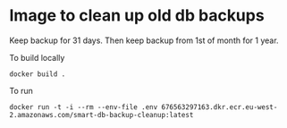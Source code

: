 # Image to clean up old db backups

Keep backup for 31 days.
Then keep backup from 1st of month for 1 year.

To build locally

    docker build .

To run

    docker run -t -i --rm --env-file .env 676563297163.dkr.ecr.eu-west-2.amazonaws.com/smart-db-backup-cleanup:latest
